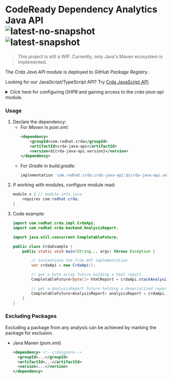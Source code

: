 # CodeReady Dependency Analytics Java API<br/>![latest-no-snapshot][0] ![latest-snapshot][1]

> This project is still a WIP. Currently, only Java's Maven ecosystem is implemented.

The _Crda Java API_ module is deployed to _GitHub Package Registry_.

Looking for our JavaScript/TypeScript API? Try [Crda JavaScript API](https://github.com/RHEcosystemAppEng/crda-javascript-api).

<details>
<summary>Click here for configuring <em>GHPR</em> and gaining access to the <em>crda-java-api</em> module.</summary>

<h3>Create your token</h3>
<p>
Create a
<a href="https://docs.github.com/en/packages/learn-github-packages/introduction-to-github-packages#authenticating-to-github-packages">token</a>
with the <strong>read:packages</strong> scope<br/>

> Based on
> <a href="https://docs.github.com/en/packages/working-with-a-github-packages-registry/working-with-the-apache-maven-registry">GitHub documentation</a>,
> In <em>Actions</em> you can use <em>GITHUB_TOKEN</em>

</p>

<details>
<summary>Click here for <em>Maven</em> instructions</summary>

<h3>Configure <em>GHPR</em> for <em>Maven</em></h3>
<ol>
<li>Encrypt your token:

```shell
$ mvn --encrypt-password your-ghp-token-goes-here

encrypted-token-will-appear-here
```

</li>
<li>Add a <em>server</em> definition in your <em>$HOME/.m2/settings.xml</em> (note the <em>id</em>):

```xml
<servers>
    ...
    <server>
        <id>github</id>
        <username>github-userid-goes-here</username>
        <password>encrypted-token-goes-here-including-curly-brackets</password>
    </server>
    ...
</servers>
```
</li>
<li> Add a <em>repository</em> definition in your <em>pom.xml</em> (note the <em>id</em>):

```xml
  <repositories>
    ...
    <repository>
      <id>github</id>
      <url>https://maven.pkg.github.com/RHEcosystemAppEng/crda-java-api</url>
      <snapshots>
        <enabled>true</enabled> <!-- omit or set to false if not using snapshots -->
      </snapshots>
    </repository>
    ...
  </repositories>
```

</li>
</ol>
</details>

<details>
<summary>Click here for <em>Gradle</em> instructions</summary>

<h3>Configure GHPR for <em>Gradle</em></h3>
<ol>
<li>Save your token and username as environment variables:
<ul>
<li><em>GITHUB_USERNAME</em></li>
<li><em>GITHUB_TOKEN</em></li>
</ul>
</li>
<li> Add a <em>maven-type repository</em> definition in your <em>build.gradle</em>:

```groovy
repositories {
    ...
    maven {
        url 'https://maven.pkg.github.com/RHEcosystemAppEng/crda-java-api'
        credentials {
            username System.getenv("GITHUB_USERNAME")
            password System.getenv("GITHUB_TOKEN")
        }
    }
    ...
}
```

</li>

</ol>
</details>

</details>

<h3>Usage</h3>
<ol>
<li>Declare the dependency:
<ul>
<li>For <em>Maven</em> in <em>pom.xml</em>:

```xml
<dependency>
    <groupId>com.redhat.crda</groupId>
    <artifactId>crda-java-api</artifactId>
    <version>${crda-java-api.version}</version>
</dependency>
```
</li>

<li>For <em>Gradle</em> in <em>build.gradle</em>:

```groovy
implementation 'com.redhat.crda:crda-java-api:${crda-java-api.version}'
```

</li>
</ul>

</li>
<li>If working with modules, configure module read:

```java
module x { // module-info.java
    requires com.redhat.crda;
}
```
</li>
<li>Code example:

```java
import com.redhat.crda.impl.CrdaApi;
import com.redhat.crda.backend.AnalysisReport;

import java.util.concurrent.CompletableFuture;

public class CrdaExample {
    public static void main(String... args) throws Exception {

        // instantiate the Crda API implementation
        var crdaApi = new CrdaApi();

        // get a byte array future holding a html report
        CompletableFuture<byte[]> htmlReport = crdaApi.stackAnalysisHtmlAsync("/path/to/pom.xml");

        // get a AnalysisReport future holding a deserialized report
        CompletableFuture<AnalysisReport> analysisReport = crdaApi.stackAnalysisAsync("/path/to/pom.xml");
    }
}
```
</li>
</ol>

<h3>Excluding Packages</h3>
<p>
Excluding a package from any analysis can be achieved by marking the package for exclusion.
</p>

<ul>
<li>Java Maven (pom.xml)</li>

```xml
<dependency> <!--crdaignore-->
  <groupId>...</groupId>
  <artifactId>...</artifactId>
  <version>...</version>
</dependency>
```

</ul>

<!-- Badge links -->
[0]: https://img.shields.io/github/v/release/RHEcosystemAppEng/crda-java-api?color=green&label=latest
[1]: https://img.shields.io/github/v/release/RHEcosystemAppEng/crda-java-api?color=yellow&include_prereleases&label=snapshot
